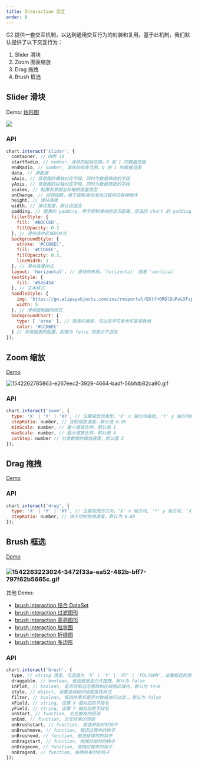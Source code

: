 ```yaml
---
title: Interaction 交互
order: 8
---
```


G2 提供一套交互机制，以达到通用交互行为的封装和复用。基于此机制，我们默认提供了以下交互行为：

1. Slider 滑块
1. Zoom 图表缩放
1. Drag 拖拽
1. Brush 框选

## Slider 滑块

Demo: [烛形图](/zh/examples/candlestick/demo#basic)

![](https://gw.alipayobjects.com/mdn/rms_2274c3/afts/img/A*8OL5QZ54CxsAAAAAAAAAAABkARQnAQ)

### API

```javascript
chart.interact('slider', {
  container, // DOM id
  startRadio, // number，滑块的起始范围，0 到 1 的数据范围
  endRadio, // number, 滑块的结束范围，0 到 1 的数据范围
  data, // 源数据
  xAxis, // 背景图的横轴对应字段，同时为数据筛选的字段
  yAxis, // 背景图的纵轴对应字段，同时为数据筛选的字段
  scales, // 配置背景图坐标轴的度量类型
  onChange, // 回调函数，用于控制滑块滑动过程中的各种操作
  height, // 滑块高度
  width, // 滑块宽度，默认自适应
  padding, // 图表的 padding，用于控制滑块的显示距离，用法同 chart 的 padding 一致
  fillerStyle: {
    fill: '#BDCCED',
    fillOpacity: 0.3
  }, // 滑块选中区域的样式
  backgroundStyle: {
    stroke: '#CCD6EC',
    fill: '#CCD6EC',
    fillOpacity: 0.3,
    lineWidth: 1
  }, // 滑块背景样式
  layout: 'horizontal', // 滑块的布局，'horizontal' 或者 'vertical'
  textStyle: {
    fill: '#545454'
  }, // 文本样式
  handleStyle: {
    img: 'https://gw.alipayobjects.com/zos/rmsportal/QXtfhORGlDuRvLXFzpsQ.png',
    width: 5
  }, // 滑块控制器的样式
  backgroundChart: {
    type: [ 'area' ], // 图表的类型，可以是字符串也可是是数组
    color: '#CCD6EC'
  } // 背景图表的配置，如果为 false 则表示不渲染
});
```

## Zoom 缩放

[Demo](/zh/examples/other/other#zoom-scatter)

![1542262785863-e267eec2-3929-4664-badf-56bfdb82ca90.gif](https://cdn.nlark.com/yuque/0/2019/gif/98090/1566454073167-7c0f72e4-01c4-40bf-8e8f-bffe031f6787.gif#align=left&display=inline&height=359&name=1542262785863-e267eec2-3929-4664-badf-56bfdb82ca90.gif&originHeight=450&originWidth=600&size=2487072&status=done&width=479)

### API

```javascript
chart.interact('zoom', {
  type: 'X' | 'Y' | 'XY', // 设置缩放的类型，'X' x 轴方向缩放, 'Y' y 轴方向缩放, 'XY' x 和 y 轴同时缩放
  stepRatio: number, // 控制缩放速度，默认值 0.05
  minScale: number, // 最小缩放比例，默认值 1
  maxScale: number, // 最大缩放比例，默认值 4
  catStep: number // 分类数据的缩放速度，默认值 2
});
```

## Drag 拖拽

[Demo](/zh/examples/other/other#zoom-scatter)

### API

```javascript
chart.interact('drag', {
  type: 'X' | 'Y' | 'XY', // 设置拖拽的方向，'X' x 轴方向, 'Y' y 轴方向, 'XY' x 和 y 轴同时拖拽
  stepRatio: number, // 用于控制拖拽速度，默认为 0.05
});
```

## Brush 框选

[Demo](/zh/examples/other/other#brush-filter-shape)

### ![1542263223024-3472f33a-ea52-482b-bff7-797f62b5665c.gif](https://cdn.nlark.com/yuque/0/2019/gif/98090/1566454098868-bdd4904d-1a91-4cb3-8ac1-3b301ed785a7.gif#align=left&display=inline&height=381&name=1542263223024-3472f33a-ea52-482b-bff7-797f62b5665c.gif&originHeight=474&originWidth=600&size=417307&status=done&width=482)

其他 Demo:

- [brush interaction 结合 DataSet](/zh/examples/other/other#brush-ds-state)
- [brush interaction 过滤图形](/zh/examples/other/other#brush-filter-shape)
- [brush interaction 高亮图形](/zh/examples/other/other#brush-highlight)
- [brush interaction 柱状图](/zh/examples/other/other#brush-interval)
- [brush interaction 折线图](/zh/examples/other/other#brush-line)
- [brush interaction 多边形](/zh/examples/other/other#brush-polygon)

### API

```javascript
chart.interact('brush', {
  type, // string 类型，可选值为 'X' | 'Y' | 'XY' | 'POLYGON'，设置框选的类型，默认为 'XY'
  draggable, // boolean, 框选框是否允许拖拽，默认为 false
  inPlot, // boolean, 是否将框选范围限制在绘图区域内，默认为 true
  style, // object, 设置选择框的绘图属性样式
  filter, // boolean, 框选结束后是否对数据进行过滤，，默认为 false
  xField, // string, 设置 X 值对应的字段名
  yField, // string, 设置 Y 轴对应的字段名
  onStart, // function, 交互触发的回调
  onEnd, // function, 交互结束的回调
  onBrushstart, // function, 框选开始时的钩子
  onBrushmove, // function, 框选过程中的钩子
  onBrushend, // function, 框选结束时的钩子
  onDragstart, // function, 拖拽开始时的钩子
  onDragmove, // function, 拖拽过程中的钩子
  onDragend, // function, 拖拽结束时的钩子
});
```
